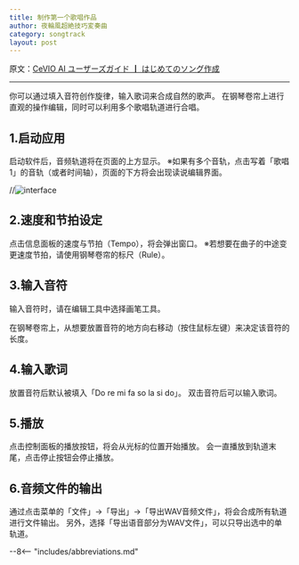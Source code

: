 ```yaml
---
title: 制作第一个歌唱作品
author: 夜輪風超絶技巧変奏曲
category: songtrack
layout: post
---
```

原文：[CeVIO AI ユーザーズガイド ┃ はじめてのソング作成](https://cevio.jp/guide/cevio_ai/tutorial_song/)

---
你可以通过填入音符创作旋律，输入歌词来合成自然的歌声。
在钢琴卷帘上进行直观的操作编辑，同时可以利用多个歌唱轨道进行合唱。

## 1.启动应用

启动软件后，音频轨道将在页面的上方显示。
※如果有多个音轨，点击写着「歌唱 1」的音轨（或者时间轴），页面的下方将会出现读说编辑界面。

//![interface]()

## 2.速度和节拍设定
点击信息面板的速度与节拍（Tempo），将会弹出窗口。
※若想要在曲子的中途变更速度节拍，请使用钢琴卷帘的标尺（Rule）。

## 3.输入音符

输入音符时，请在编辑工具中选择画笔工具。

在钢琴卷帘上，从想要放置音符的地方向右移动（按住鼠标左键）来决定该音符的长度。

## 4.输入歌词

放置音符后默认被填入「Do re mi fa so la si do」。
双击音符后可以输入歌词。

## 5.播放

点击控制面板的播放按钮，将会从光标的位置开始播放。
会一直播放到轨道末尾，点击停止按钮会停止播放。

## 6.音频文件的输出

通过点击菜单的「文件」→「导出」→「导出WAV音频文件」，将会合成所有轨道进行文件输出。
另外，选择「导出语音部分为WAV文件」，可以只导出选中的单轨道。


--8<-- "includes/abbreviations.md"
